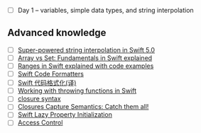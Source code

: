 + [ ] Day 1 – variables, simple data types, and string interpolation


## Advanced knowledge
+ [ ] [Super-powered string interpolation in Swift 5.0](https://www.hackingwithswift.com/articles/178/super-powered-string-interpolation-in-swift-5-0)
+ [ ] [Array vs Set: Fundamentals in Swift explained](https://www.avanderlee.com/swift/array-vs-set-differences-explained/)
+ [ ] [Ranges in Swift explained with code examples](https://www.avanderlee.com/swift/ranges-explained/)
+ [ ] [Swift Code Formatters](https://nshipster.com/swift-format/)
+ [ ] [Swift 代码格式化(译)](https://juejin.cn/post/6844903838042816525)
+ [ ] [Working with throwing functions in Swift](https://www.donnywals.com/working-with-throwing-functions-in-swift/)
+ [ ] [closure syntax](https://www.hackingwithswift.com/quick-start/understanding-swift/returning-closures-from-functions)
+ [ ] [Closures Capture Semantics: Catch them all!](https://alisoftware.github.io/swift/closures/2016/07/25/closure-capture-1/)
+ [ ] [Swift Lazy Property Initialization](https://useyourloaf.com/blog/swift-lazy-property-initialization/)
+ [ ] [Access Control](https://docs.swift.org/swift-book/LanguageGuide/AccessControl.html)
